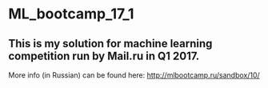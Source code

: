 # ML_bootcamp_17_1
## This is my solution for machine learning competition run by Mail.ru in Q1 2017.

More info (in Russian) can be found here:
http://mlbootcamp.ru/sandbox/10/


